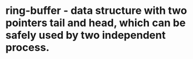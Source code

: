 # ring-buffer - data structure with two pointers tail and head, which can be safely used by two independent process.

